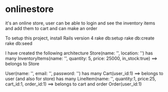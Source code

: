 # onlinestore
it's an online store, user can be able to login and see the inventory items and add them to cart and can make an order

To setup this project,
install Rails version 4
rake db:setup
rake db:create
rake db:seed

I have created the following architecture
Store(name: '', location: '') 
  has many
InventoryItems(name: '', quantity: 5, price: 25000, in_stock:true)   ==> belongs to Store

User(name: '', email: '', password: '')
  has many
  Cart(user_id:1)  ==> belongs to user (and also for store)
  has many
  LineItem(name: '', quantity:1, price:25, cart_id:1, order_id:1) ==> belongs to cart and order
  Order(user_id:1)

